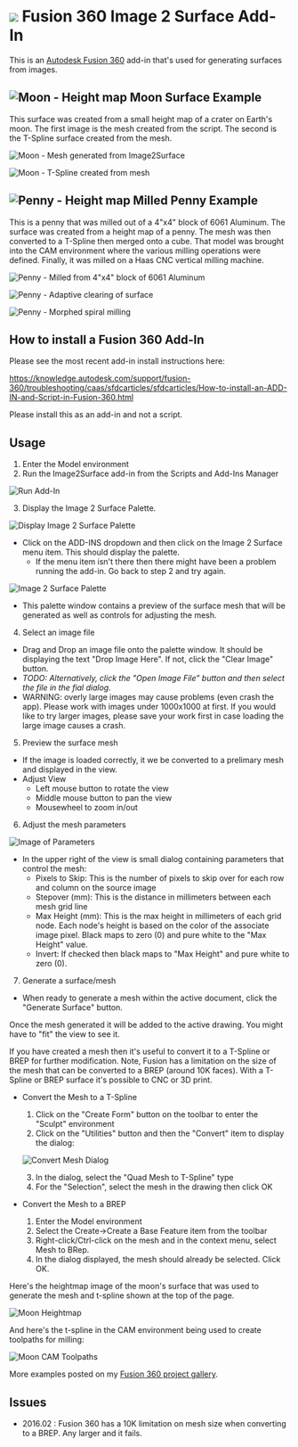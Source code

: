 # ![](./Resources/image2surface/32x32.png) Fusion 360 Image 2 Surface Add-In

This is an [Autodesk Fusion 360](http://fusion360.autodesk.com/) add-in that's used for generating surfaces from images.

## ![Moon - Height map](./Resources/MoonHeightmap.jpg) Moon Surface Example

This surface was created from a small height map of a crater on Earth's moon. The first image is the mesh created from the script. The second is the T-Spline surface created from the mesh.

![Moon - Mesh generated from Image2Surface](./Resources/MoonMesh.png)

![Moon - T-Spline created from mesh](./Resources/MoonTSpline.png)

## ![Penny - Height map](./Resources/samples/penny_depthmap_500-sm.jpg) Milled Penny Example

This is a penny that was milled out of a 4"x4" block of 6061 Aluminum. The surface was created from a height map of a penny. The mesh was then converted to a T-Spline then merged onto a cube.  That model was brought into the CAM environment where the various milling operations were defined.  Finally, it was milled on a Haas CNC vertical milling machine.

![Penny - Milled from 4"x4" block of 6061 Aluminum](./Resources/Penny_CNC_Size_-_IMG_3813-sm.jpg)

![Penny - Adaptive clearing of surface](./Resources/Penny_F360CAMAdaptive3D.jpg)

![Penny - Morphed spiral milling](./Resources/Penny_F360CAMMorphedSpiral3D.jpg)

## How to install a Fusion 360 Add-In

Please see the most recent add-in install instructions here:

https://knowledge.autodesk.com/support/fusion-360/troubleshooting/caas/sfdcarticles/sfdcarticles/How-to-install-an-ADD-IN-and-Script-in-Fusion-360.html

Please install this as an add-in and not a script.

## Usage

1. Enter the Model environment
2. Run the Image2Surface add-in from the Scripts and Add-Ins Manager

  ![Run Add-In](./Resources/ScriptsAndAdd-Ins.png)

3. Display the Image 2 Surface Palette.

  ![Display Image 2 Surface Palette](./Resources/ShowImage2SurfacePalette.png)

  - Click on the ADD-INS dropdown and then click on the Image 2 Surface menu item.  This should display the palette.
    - If the menu item isn't there then there might have been a problem running the add-in.  Go back to step 2 and try again.
    
  ![Image 2 Surface Palette](./Resources/Image2SurfacePalette.png)
    
  - This palette window contains a preview of the surface mesh that will be generated as well as controls for adjusting the mesh.
4. Select an image file
  - Drag and Drop an image file onto the palette window.  It should be displaying the text "Drop Image Here".  If not, click the "Clear Image" button.
  - *TODO: Alternatively, click the "Open Image File" button and then select the file in the fial dialog.*
  - WARNING: overly large images may cause problems (even crash the app).  Please work with images under 1000x1000 at first.  If you would like to try larger images, please save your work first in case loading the large image causes a crash.
5. Preview the surface mesh
  - If the image is loaded correctly, it we be converted to a prelimary mesh and displayed in the view.
  - Adjust View
    - Left mouse button to rotate the view
    - Middle mouse button to pan the view
    - Mousewheel to zoom in/out
6. Adjust the mesh parameters

  ![Image of Parameters](./Resources/ParametersDialog.png)

  - In the upper right of the view is small dialog containing parameters that control the mesh:
    - Pixels to Skip: This is the number of pixels to skip over for each row and column on the source image
    - Stepover (mm): This is the distance in millimeters between each mesh grid line
    - Max Height (mm): This is the max height in millimeters of each grid node.  Each node's height is based on the color of the associate image pixel.  Black maps to zero (0) and pure white to the "Max Height" value.
    - Invert: If checked then black maps to "Max Height" and pure white to zero (0).
7. Generate a surface/mesh
  - When ready to generate a mesh within the active document, click the "Generate Surface" button.

Once the mesh generated it will be added to the active drawing. You might have to "fit" the view to see it.

If you have created a mesh then it's useful to convert it to a T-Spline or BREP for further modification.  Note, Fusion has a limitation on the size of the mesh that can be converted to a BREP (around 10K faces).  With a T-Spline or BREP surface it's possible to CNC or 3D print.

- Convert the Mesh to a T-Spline

  1. Click on the "Create Form" button on the toolbar to enter the "Sculpt" environment
  2. Click on the "Utilities" button and then the "Convert" item to display the dialog:

    ![Convert Mesh Dialog](./Resources/ConvertMeshToTSpline.png)

  3. In the dialog, select the "Quad Mesh to T-Spline" type
  4. For the "Selection", select the mesh in the drawing then click OK

- Convert the Mesh to a BREP

  1. Enter the Model environment
  2. Select the Create->Create a Base Feature item from the toolbar
  3. Right-click/Ctrl-click on the mesh and in the context menu, select Mesh to BRep.
  4. In the dialog displayed, the mesh should already be selected.  Click OK.

Here's the heightmap image of the moon's surface that was used to generate the mesh and t-spline shown at the top of the page.

![Moon Heightmap](./Resources/MoonHeightmap.jpg)

And here's the t-spline in the CAM environment being used to create toolpaths for milling:

![Moon CAM Toolpaths](./Resources/MoonCAMToolpaths.png)

More examples posted on my [Fusion 360 project gallery](https://fusion360.autodesk.com/users/hans-kellner).

## Issues

- 2016.02 : Fusion 360 has a 10K limitation on mesh size when converting to a BREP.  Any larger and it fails.

